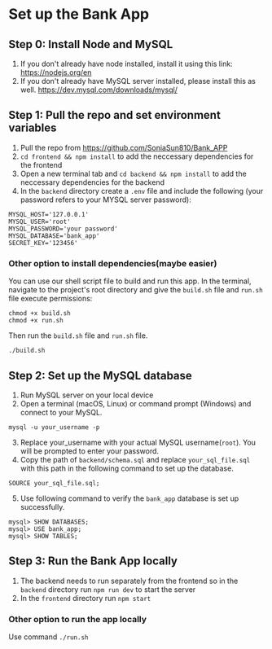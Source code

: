 # Set up the Bank App
## Step 0: Install Node and MySQL
1. If you don't already have node installed, install it using this link: https://nodejs.org/en
2. If you don't already have MySQL server installed, please install this as well. https://dev.mysql.com/downloads/mysql/

## Step 1: Pull the repo and set environment variables
1. Pull the repo from https://github.com/SoniaSun810/Bank_APP
2. `cd frontend && npm install` to add the neccessary dependencies for the frontend
3. Open a new terminal tab and `cd backend && npm install` to add the neccessary dependencies for the backend
4. In the `backend` directory create a `.env` file and include the following (your password refers to your MYSQL server password):
```
MYSQL_HOST='127.0.0.1'
MYSQL_USER='root'
MYSQL_PASSWORD='your password'
MYSQL_DATABASE='bank_app'
SECRET_KEY='123456'
```

### Other option to install dependencies(maybe easier)
You can use our shell script file to build and run this app.
In the terminal, navigate to the project's root directory and give the `build.sh` file and `run.sh` file execute permissions:
```
chmod +x build.sh
chmod +x run.sh
```
Then run the `build.sh` file and `run.sh` file.
```
./build.sh
```


## Step 2: Set up the MySQL database
1. Run MySQL server on your local device
2. Open a terminal (macOS, Linux) or command prompt (Windows) and connect to your MySQL.

```
mysql -u your_username -p
```
3. Replace your_username with your actual MySQL username(`root`). You will be prompted to enter your password.
4. Copy the path of `backend/schema.sql` and replace `your_sql_file.sql` with this path in the following command to set up the database.
```
SOURCE your_sql_file.sql;
```
5. Use following command to verify the `bank_app` database is set up successfully. 
```
mysql> SHOW DATABASES;
mysql> USE bank_app;
mysql> SHOW TABLES;
```
## Step 3: Run the Bank App locally
1. The backend needs to run separately from the frontend so in the `backend` directory run `npm run dev` to start the server
2. In the `frontend` directory run `npm start`

### Other option to run the app locally
Use command `./run.sh`
